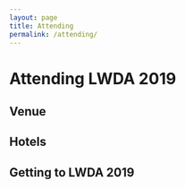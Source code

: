 ```yaml
---
layout: page
title: Attending
permalink: /attending/
---
```


# Attending LWDA 2019

## Venue

## Hotels

## Getting to LWDA 2019
